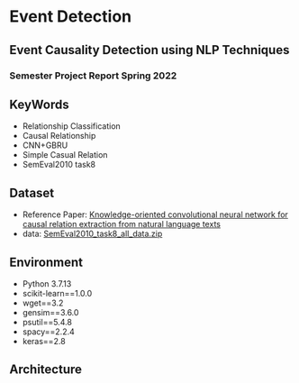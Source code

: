 # Event Detection
## Event Causality Detection using NLP Techniques
### Semester Project Report Spring 2022

## KeyWords
- Relationship Classification
- Causal Relationship
- CNN+GBRU
- Simple Casual Relation
- SemEval2010 task8


## Dataset
- Reference Paper: [Knowledge-oriented convolutional neural network for causal relation extraction from natural language texts](https://www.sciencedirect.com/science/article/abs/pii/S0957417418305177#!)
- data: [SemEval2010_task8_all_data.zip](https://drive.google.com/file/d/0B_jQiLugGTAkMDQ5ZjZiMTUtMzQ1Yy00YWNmLWJlZDYtOWY1ZDMwY2U4YjFk/view?sort=name&layout=list&num=50&resourcekey=0-k0OTSIGrF9UAcrTFfInlrw)


## Environment
- Python 3.7.13
- scikit-learn==1.0.0
- wget==3.2
- gensim==3.6.0
- psutil==5.4.8
- spacy==2.2.4
- keras==2.8

## Architecture



